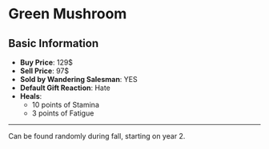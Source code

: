 # Green Mushroom

## Basic Information

- **Buy Price**: 129$
- **Sell Price**: 97$
- **Sold by Wandering Salesman**: YES
- **Default Gift Reaction**: Hate
- **Heals**:
  - 10 points of Stamina
  - 3 points of Fatigue

---
Can be found randomly during fall, starting on year 2.
